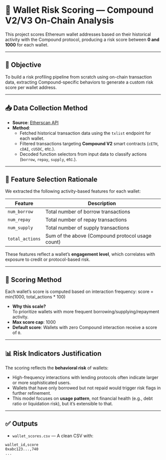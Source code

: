 # 🧠 Wallet Risk Scoring — Compound V2/V3 On-Chain Analysis

This project scores Ethereum wallet addresses based on their historical activity with the Compound protocol, producing a risk score between **0 and 1000** for each wallet.

---

## 📌 Objective

To build a risk profiling pipeline from scratch using on-chain transaction data, extracting Compound-specific behaviors to generate a custom risk score per wallet address.

---

## 📥 Data Collection Method

- **Source**: [Etherscan API](https://etherscan.io/apis)
- **Method**:
  - Fetched historical transaction data using the `txlist` endpoint for each wallet.
  - Filtered transactions targeting **Compound V2** smart contracts (`cETH`, `cDAI`, `cUSDC`, etc.).
  - Decoded function selectors from input data to classify actions (`borrow`, `repay`, `supply`, etc.).

---

## 🧪 Feature Selection Rationale

We extracted the following activity-based features for each wallet:

| Feature | Description |
|--------|-------------|
| `num_borrow` | Total number of borrow transactions |
| `num_repay`  | Total number of repay transactions |
| `num_supply` | Total number of supply transactions |
| `total_actions` | Sum of the above (Compound protocol usage count) |

These features reflect a wallet’s **engagement level**, which correlates with exposure to credit or protocol-based risk.

---

## 🧮 Scoring Method

Each wallet’s score is computed based on interaction frequency:
score = min(1000, total_actions * 100)


- **Why this scale?**\
  To prioritize wallets with more frequent borrowing/supplying/repayment activity.
- **Max score cap**: 1000
- **Default score**: Wallets with zero Compound interaction receive a score of `0`.

---

## 📊 Risk Indicators Justification

The scoring reflects the **behavioral risk** of wallets:
- High-frequency interactions with lending protocols often indicate larger or more sophisticated users.
- Wallets that have only borrowed but not repaid would trigger risk flags in further refinement.
- This model focuses on **usage pattern**, not financial health (e.g., debt ratio or liquidation risk), but it’s extensible to that.

---

## ✅ Outputs

- `wallet_scores.csv` — A clean CSV with:

```csv
wallet_id,score
0xabc123...,740
...



